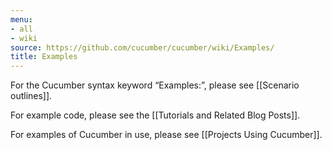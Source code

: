 ```yaml
---
menu:
- all
- wiki
source: https://github.com/cucumber/cucumber/wiki/Examples/
title: Examples
---
```


For the Cucumber syntax keyword “Examples:”, please see \[\[Scenario outlines]].

For example code, please see the \[\[Tutorials and Related Blog Posts]].

For examples of Cucumber in use, please see \[\[Projects Using Cucumber]].
